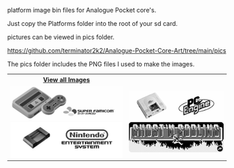 platform image bin files for Analogue Pocket core's.

Just copy the Platforms folder into the root of your sd card.

pictures can be viewed in pics folder.

https://github.com/terminator2k2/Analogue-Pocket-Core-Art/tree/main/pics

The pics folder includes the PNG files I used to make the images.

<table>
<tr>
 <th><a href="https://github.com/terminator2k2/Analogue-Pocket-Core-Art/tree/main/pics">View all Images</a></th>
</tr>
<tr>
 <td>
   
   <img src="/pics/snes.png" />
   <img src="pics/nes.png" />
 </td>
 <td>
   
   <img src="pics/pce.png" />
   <img src="pics/jtgng.png" />
 </td>
</tr>
</table>
